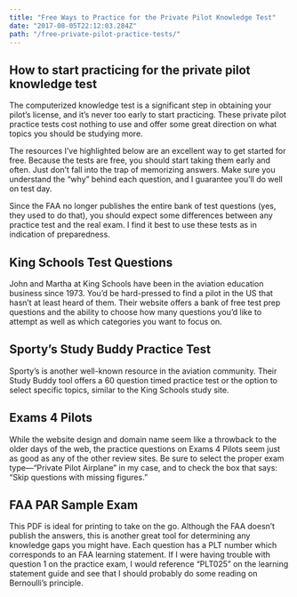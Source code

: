 ```yaml
---
title: "Free Ways to Practice for the Private Pilot Knowledge Test"
date: "2017-08-05T22:12:03.284Z"
path: "/free-private-pilot-practice-tests/"
---
```

## How to start practicing for the private pilot knowledge test

The computerized knowledge test is a significant step in obtaining your pilot’s license, and it’s never too early to start practicing. These private pilot practice tests cost nothing to use and offer some great direction on what topics you should be studying more.

The resources I’ve highlighted below are an excellent way to get started for free. Because the tests are free, you should start taking them early and often. Just don’t fall into the trap of memorizing answers. Make sure you understand the “why” behind each question, and I guarantee you’ll do well on test day.

Since the FAA no longer publishes the entire bank of test questions (yes, they used to do that), you should expect some differences between any practice test and the real exam. I find it best to use these tests as in indication of preparedness.

## King Schools Test Questions

John and Martha at King Schools have been in the aviation education business since 1973. You’d be hard-pressed to find a pilot in the US that hasn’t at least heard of them. Their website offers a bank of free test prep questions and the ability to choose how many questions you’d like to attempt as well as which categories you want to focus on.

## Sporty’s Study Buddy Practice Test

Sporty’s is another well-known resource in the aviation community. Their Study Buddy tool offers a 60 question timed practice test or the option to select specific topics, similar to the King Schools study site.

## Exams 4 Pilots

While the website design and domain name seem like a throwback to the older days of the web, the practice questions on Exams 4 Pilots seem just as good as any of the other review sites. Be sure to select the proper exam type—“Private Pilot Airplane” in my case, and to check the box that says: “Skip questions with missing figures.”

## FAA PAR Sample Exam

This PDF is ideal for printing to take on the go. Although the FAA doesn’t publish the answers, this is another great tool for determining any knowledge gaps you might have. Each question has a PLT number which corresponds to an FAA learning statement. If I were having trouble with question 1 on the practice exam, I would reference “PLT025” on the learning statement guide and see that I should probably do some reading on Bernoulli’s principle.
